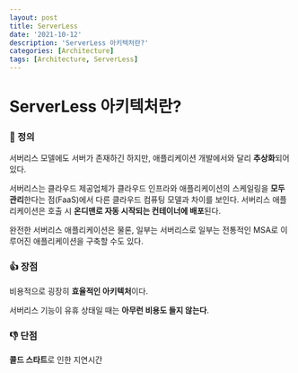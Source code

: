 ```yaml
---
layout: post
title: ServerLess
date: '2021-10-12'
description: 'ServerLess 아키텍처란?'
categories: [Architecture]
tags: [Architecture, ServerLess]
---
```

# ServerLess 아키텍처란?

### 📌 정의

서버리스 모델에도 서버가 존재하긴 하지만, 애플리케이션 개발에서와 달리 **추상화**되어있다. 

서버리스는 클라우드 제공업체가 클라우드 인프라와 애플리케이션의 스케일링을 **모두 관리**한다는 점(FaaS)에서 다른 클라우드 컴퓨팅 모델과 차이를 보인다. 서버리스 애플리케이션은 호출 시 **온디맨로 자동 시작되는 컨테이너에 배포**된다.

완전한 서버리스 애플리케이션은 물론, 일부는 서버리스로 일부는 전통적인 MSA로 이루어진 애플리케이션을 구축할 수도 있다.

### 👍 장점

비용적으로 굉장히 **효율적인 아키텍처**이다.

서버리스 기능이 유휴 상태일 때는 **아무런 비용도 들지 않는다**.

### 👎 단점

**콜드 스타트**로 인한 지연시간